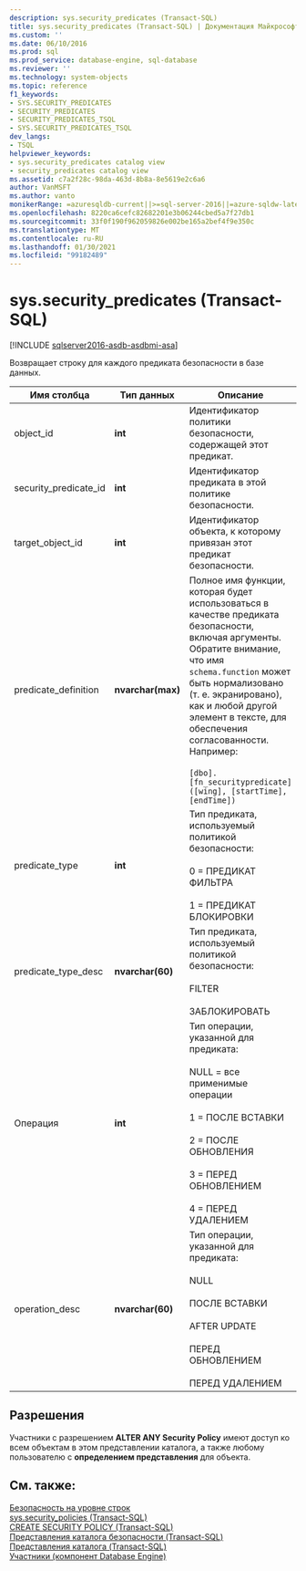 ```yaml
---
description: sys.security_predicates (Transact-SQL)
title: sys.security_predicates (Transact-SQL) | Документация Майкрософт
ms.custom: ''
ms.date: 06/10/2016
ms.prod: sql
ms.prod_service: database-engine, sql-database
ms.reviewer: ''
ms.technology: system-objects
ms.topic: reference
f1_keywords:
- SYS.SECURITY_PREDICATES
- SECURITY_PREDICATES
- SECURITY_PREDICATES_TSQL
- SYS.SECURITY_PREDICATES_TSQL
dev_langs:
- TSQL
helpviewer_keywords:
- sys.security_predicates catalog view
- security_predicates catalog view
ms.assetid: c7a2f28c-98da-463d-8b8a-8e5619e2c6a6
author: VanMSFT
ms.author: vanto
monikerRange: =azuresqldb-current||>=sql-server-2016||=azure-sqldw-latest||>=sql-server-linux-2017||=azuresqldb-mi-current
ms.openlocfilehash: 8220ca6cefc82682201e3b06244cbed5a7f27db1
ms.sourcegitcommit: 33f0f190f962059826e002be165a2bef4f9e350c
ms.translationtype: MT
ms.contentlocale: ru-RU
ms.lasthandoff: 01/30/2021
ms.locfileid: "99182489"
---
```

# <a name="syssecurity_predicates-transact-sql"></a>sys.security_predicates (Transact-SQL)
[!INCLUDE [sqlserver2016-asdb-asdbmi-asa](../../includes/applies-to-version/sqlserver2016-asdb-asdbmi-asa.md)]

  Возвращает строку для каждого предиката безопасности в базе данных.  
  
|Имя столбца|Тип данных|Описание|  
|-----------------|---------------|-----------------|  
|object_id|**int**|Идентификатор политики безопасности, содержащей этот предикат.|  
|security_predicate_id|**int**|Идентификатор предиката в этой политике безопасности.|  
|target_object_id|**int**|Идентификатор объекта, к которому привязан этот предикат безопасности.|  
|predicate_definition|**nvarchar(max)**|Полное имя функции, которая будет использоваться в качестве предиката безопасности, включая аргументы. Обратите внимание, что имя `schema.function` может быть нормализовано (т. е. экранировано), как и любой другой элемент в тексте, для обеспечения согласованности. Например:<br /><br /> `[dbo].[fn_securitypredicate]([wing], [startTime], [endTime])`|  
|predicate_type|**int**|Тип предиката, используемый политикой безопасности:<br /><br /> 0 = ПРЕДИКАТ ФИЛЬТРА<br /><br /> 1 = ПРЕДИКАТ БЛОКИРОВКИ|  
|predicate_type_desc|**nvarchar(60)**|Тип предиката, используемый политикой безопасности:<br /><br /> FILTER<br /><br /> ЗАБЛОКИРОВАТЬ|  
|Операция|**int**|Тип операции, указанной для предиката:<br /><br /> NULL = все применимые операции<br /><br /> 1 = ПОСЛЕ ВСТАВКИ<br /><br /> 2 = ПОСЛЕ ОБНОВЛЕНИЯ<br /><br /> 3 = ПЕРЕД ОБНОВЛЕНИЕМ<br /><br /> 4 = ПЕРЕД УДАЛЕНИЕМ|  
|operation_desc|**nvarchar(60)**|Тип операции, указанной для предиката:<br /><br /> NULL<br /><br /> ПОСЛЕ ВСТАВКИ<br /><br /> AFTER UPDATE<br /><br /> ПЕРЕД ОБНОВЛЕНИЕМ<br /><br /> ПЕРЕД УДАЛЕНИЕМ|  
  
## <a name="permissions"></a>Разрешения  
 Участники с разрешением **ALTER ANY Security Policy** имеют доступ ко всем объектам в этом представлении каталога, а также любому пользователю с **определением представления** для объекта.  
  
## <a name="see-also"></a>См. также:  
 [Безопасность на уровне строк](../../relational-databases/security/row-level-security.md)   
 [sys.security_policies (Transact-SQL)](../../relational-databases/system-catalog-views/sys-security-policies-transact-sql.md)   
 [CREATE SECURITY POLICY (Transact-SQL)](../../t-sql/statements/create-security-policy-transact-sql.md)   
 [Представления каталога безопасности (Transact-SQL)](../../relational-databases/system-catalog-views/security-catalog-views-transact-sql.md)   
 [Представления каталога (Transact-SQL)](../../relational-databases/system-catalog-views/catalog-views-transact-sql.md)   
 [Участники (компонент Database Engine)](../../relational-databases/security/authentication-access/principals-database-engine.md)  
  
  
